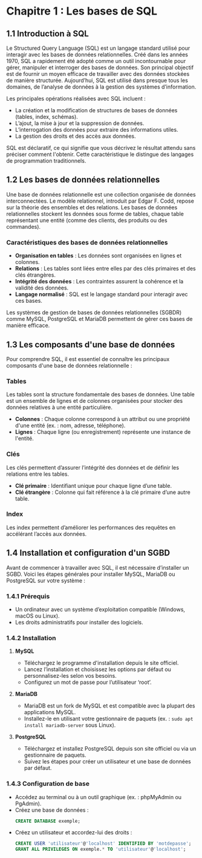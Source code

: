 # Chapitre 1 : Les bases de SQL

## 1.1 Introduction à SQL

Le Structured Query Language (SQL) est un langage standard utilisé pour interagir avec les bases de données relationnelles. Créé dans les années 1970, SQL a rapidement été adopté comme un outil incontournable pour gérer, manipuler et interroger des bases de données. Son principal objectif est de fournir un moyen efficace de travailler avec des données stockées de manière structurée. Aujourd’hui, SQL est utilisé dans presque tous les domaines, de l’analyse de données à la gestion des systèmes d’information.

Les principales opérations réalisées avec SQL incluent :
- La création et la modification de structures de bases de données (tables, index, schémas).
- L’ajout, la mise à jour et la suppression de données.
- L’interrogation des données pour extraire des informations utiles.
- La gestion des droits et des accès aux données.

SQL est déclaratif, ce qui signifie que vous décrivez le résultat attendu sans préciser comment l'obtenir. Cette caractéristique le distingue des langages de programmation traditionnels.

## 1.2 Les bases de données relationnelles

Une base de données relationnelle est une collection organisée de données interconnectées. Le modèle relationnel, introduit par Edgar F. Codd, repose sur la théorie des ensembles et des relations. Les bases de données relationnelles stockent les données sous forme de tables, chaque table représentant une entité (comme des clients, des produits ou des commandes).

### Caractéristiques des bases de données relationnelles
- **Organisation en tables** : Les données sont organisées en lignes et colonnes.
- **Relations** : Les tables sont liées entre elles par des clés primaires et des clés étrangères.
- **Intégrité des données** : Les contraintes assurent la cohérence et la validité des données.
- **Langage normalisé** : SQL est le langage standard pour interagir avec ces bases.

Les systèmes de gestion de bases de données relationnelles (SGBDR) comme MySQL, PostgreSQL et MariaDB permettent de gérer ces bases de manière efficace.

## 1.3 Les composants d'une base de données

Pour comprendre SQL, il est essentiel de connaître les principaux composants d'une base de données relationnelle :

### Tables
Les tables sont la structure fondamentale des bases de données. Une table est un ensemble de lignes et de colonnes organisées pour stocker des données relatives à une entité particulière.
- **Colonnes** : Chaque colonne correspond à un attribut ou une propriété d'une entité (ex. : nom, adresse, téléphone).
- **Lignes** : Chaque ligne (ou enregistrement) représente une instance de l'entité.

### Clés
Les clés permettent d’assurer l’intégrité des données et de définir les relations entre les tables.
- **Clé primaire** : Identifiant unique pour chaque ligne d’une table.
- **Clé étrangère** : Colonne qui fait référence à la clé primaire d’une autre table.

### Index
Les index permettent d’améliorer les performances des requêtes en accélérant l’accès aux données.

## 1.4 Installation et configuration d'un SGBD

Avant de commencer à travailler avec SQL, il est nécessaire d’installer un SGBD. Voici les étapes générales pour installer MySQL, MariaDB ou PostgreSQL sur votre système :

### 1.4.1 Prérequis
- Un ordinateur avec un système d’exploitation compatible (Windows, macOS ou Linux).
- Les droits administratifs pour installer des logiciels.

### 1.4.2 Installation
1. **MySQL**
   - Téléchargez le programme d'installation depuis le site officiel.
   - Lancez l’installation et choisissez les options par défaut ou personnalisez-les selon vos besoins.
   - Configurez un mot de passe pour l’utilisateur ‘root’.

2. **MariaDB**
   - MariaDB est un fork de MySQL et est compatible avec la plupart des applications MySQL.
   - Installez-le en utilisant votre gestionnaire de paquets (ex. : `sudo apt install mariadb-server` sous Linux).

3. **PostgreSQL**
   - Téléchargez et installez PostgreSQL depuis son site officiel ou via un gestionnaire de paquets.
   - Suivez les étapes pour créer un utilisateur et une base de données par défaut.

### 1.4.3 Configuration de base
- Accédez au terminal ou à un outil graphique (ex. : phpMyAdmin ou PgAdmin).
- Créez une base de données :
  ```sql
  CREATE DATABASE exemple;
  ```
- Créez un utilisateur et accordez-lui des droits :
  ```sql
  CREATE USER 'utilisateur'@'localhost' IDENTIFIED BY 'motdepasse';
  GRANT ALL PRIVILEGES ON exemple.* TO 'utilisateur'@'localhost';
  ```


